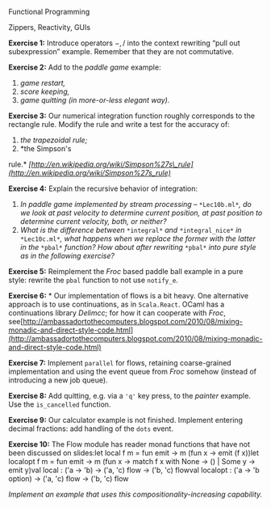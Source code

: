 Functional Programming

Zippers, Reactivity, GUIs

**Exercise 1:** Introduce operators $-, /$ into the context rewriting “pull 
out subexpression” example. Remember that they are not commutative.

**Exercise 2:** Add to the *paddle game* example:

1. *game restart,*
1. *score keeping,*
1. *game quitting (in more-or-less elegant way).*

**Exercise 3:** Our numerical integration function roughly corresponds to the 
rectangle rule. Modify the rule and write a test for the accuracy of:

1. *the trapezoidal rule;*
1. *the Simpson's
   
rule.* *[http://en.wikipedia.org/wiki/Simpson%27s\_rule](http://en.wikipedia.org/wiki/Simpson%27s_rule)*

**Exercise 4:** Explain the recursive behavior of integration:

1. *In* *paddle game* *implemented by stream processing –* `*Lec10b.ml*`*, do
   we look at past velocity to determine current position, at past position to
   determine current velocity, both, or neither?*
1. *What is the difference between* `*integral*` *and* `*integral_nice*` *in*
   `*Lec10c.ml*`*, what happens when we replace the former with the latter in
   the* `*pbal*` *function? How about after rewriting* `*pbal*` *into pure
   style as in the following exercise?*

**Exercise 5:** Reimplement the *Froc* based paddle ball example in a pure 
style: rewrite the `pbal` function to not use `notify_e`.

**Exercise 6:** \* Our implementation of flows is a bit heavy. One alternative 
approach is to use continuations, as in `Scala.React`. OCaml has a 
continuations library *Delimcc*; for how it can cooperate with *Froc*, 
see[http://ambassadortothecomputers.blogspot.com/2010/08/mixing-monadic-and-direct-style-code.html](http://ambassadortothecomputers.blogspot.com/2010/08/mixing-monadic-and-direct-style-code.html)

**Exercise 7:** Implement `parallel` for flows, retaining coarse-grained 
implementation and using the event queue from *Froc* somehow (instead of 
introducing a new job queue).

**Exercise 8:** Add quitting, e.g. via a `'q'` key press, to the *painter* 
example. Use the `is_cancelled` function.

**Exercise 9:** Our calculator example is not finished. Implement entering 
decimal fractions: add handling of the `dots` event.

**Exercise 10:** The Flow module has reader monad functions that have not been 
discussed on slides:let local f m = fun emit -> m (fun x -> emit (f 
x))let localopt f m = fun emit ->  m (fun x -> match f x with 
None -> () | Some y -> emit y)val local : ('a -> 'b) -> ('a, 
'c) flow -> ('b, 'c) flowval localopt : ('a -> 'b option) -> ('a, 
'c) flow -> ('b, 'c) flow

*Implement an example that uses this compositionality-increasing capability.*


